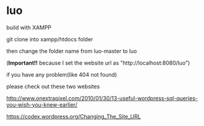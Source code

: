 # luo

build with XAMPP

git clone into xampp/htdocs folder

then change the folder name from luo-master to luo

(**Important!!** because I set the website url as "http://localhost:8080/luo")

if you have any problem(like 404 not found)

please check out these two websites

http://www.onextrapixel.com/2010/01/30/13-useful-wordpress-sql-queries-you-wish-you-knew-earlier/

https://codex.wordpress.org/Changing_The_Site_URL
